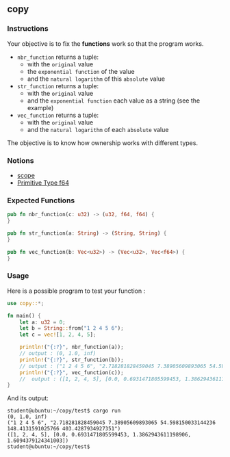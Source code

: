 ## copy

### Instructions

Your objective is to fix the **functions** work so that the program works.

- `nbr_function` returns a tuple:
	- with the `original` value
	- the `exponential function` of the value
	- and the `natural logarithm` of this `absolute` value
- `str_function` returns a tuple:
	- with the `original` value
	- and the `exponential function` each value as a string (see the example)
- `vec_function` returns a tuple:
	- with the `original` value
	- and the `natural logarithm` of each `absolute` value

The objective is to know how ownership works with different types.

### Notions

- [scope](https://doc.rust-lang.org/rust-by-example/scope/move.html)
- [Primitive Type f64](https://doc.rust-lang.org/std/primitive.f64.html)

### Expected Functions

```rust
pub fn nbr_function(c: u32) -> (u32, f64, f64) {
}

pub fn str_function(a: String) -> (String, String) {
}

pub fn vec_function(b: Vec<u32>) -> (Vec<u32>, Vec<f64>) {
}
```

### Usage

Here is a possible program to test your function :

```rust
use copy::*;

fn main() {
    let a: u32 = 0;
    let b = String::from("1 2 4 5 6");
    let c = vec![1, 2, 4, 5];

    println!("{:?}", nbr_function(a));
    // output : (0, 1.0, inf)
    println!("{:?}", str_function(b));
    // output : ("1 2 4 5 6", "2.718281828459045 7.38905609893065 54.598150033144236 148.4131591025766 403.4287934927351")
    println!("{:?}", vec_function(c));
    //  output : ([1, 2, 4, 5], [0.0, 0.6931471805599453, 1.3862943611198906, 1.6094379124341003])
}

```

And its output:

```console
student@ubuntu:~/copy/test$ cargo run
(0, 1.0, inf)
("1 2 4 5 6", "2.718281828459045 7.38905609893065 54.598150033144236 148.4131591025766 403.4287934927351")
([1, 2, 4, 5], [0.0, 0.6931471805599453, 1.3862943611198906, 1.6094379124341003])
student@ubuntu:~/copy/test$
```
